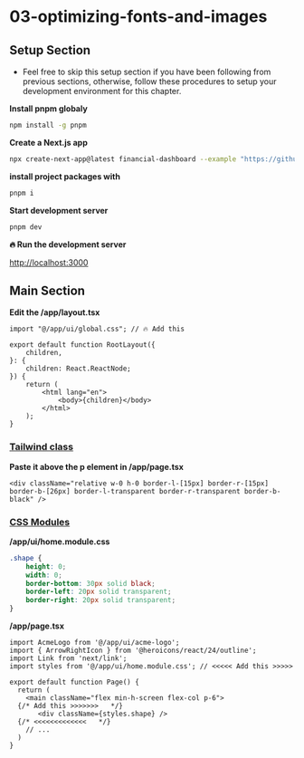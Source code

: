 # 03-optimizing-fonts-and-images

## Setup Section

-   Feel free to skip this setup section if you have been following from previous sections, otherwise, follow these procedures to setup your development environment for this chapter.

**Install pnpm globaly**

```sh
npm install -g pnpm
```

**Create a Next.js app**

```sh
npx create-next-app@latest financial-dashboard --example "https://github.com/Damianvit/Next-js-15_financial-dashboard/tree/main/03-optimizing-fonts-and-images/starter-template" --use-pnpm
```

**install project packages with**

```sh
pnpm i
```

**Start development server**

```sh
pnpm dev
```

**🔥 Run the development server**

[http://localhost:3000](http://localhost:3000)

## Main Section

**Edit the /app/layout.tsx**

```tsx
import "@/app/ui/global.css"; // 🔥 Add this

export default function RootLayout({
    children,
}: {
    children: React.ReactNode;
}) {
    return (
        <html lang="en">
            <body>{children}</body>
        </html>
    );
}
```

### [Tailwind class](https://www.tailwindcss.com)

**Paste it above the p element in /app/page.tsx**

```tsx
<div className="relative w-0 h-0 border-l-[15px] border-r-[15px] border-b-[26px] border-l-transparent border-r-transparent border-b-black" />
```

### [CSS Modules](https://nextjs.org/docs/app/getting-started/css#css-modules)

**/app/ui/home.module.css**

```css
.shape {
    height: 0;
    width: 0;
    border-bottom: 30px solid black;
    border-left: 20px solid transparent;
    border-right: 20px solid transparent;
}
```

**/app/page.tsx**

```tsx
import AcmeLogo from '@/app/ui/acme-logo';
import { ArrowRightIcon } from '@heroicons/react/24/outline';
import Link from 'next/link';
import styles from '@/app/ui/home.module.css'; // <<<<< Add this >>>>>

export default function Page() {
  return (
    <main className="flex min-h-screen flex-col p-6">
  {/* Add this >>>>>>>   */}
       <div className={styles.shape} />
  {/* <<<<<<<<<<<<<   */}
    // ...
  )
}
```
